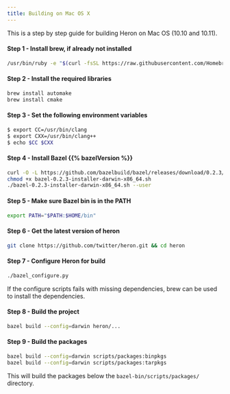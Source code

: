 ```yaml
---
title: Building on Mac OS X
---
```


This is a step by step guide for building Heron on Mac OS (10.10 and 10.11).

#### Step 1 - Install brew, if already not installed

```bash
/usr/bin/ruby -e "$(curl -fsSL https://raw.githubusercontent.com/Homebrew/install/master/install)"
```

#### Step 2 - Install the required libraries

```bash
brew install automake
brew install cmake
```

#### Step 3 - Set the following environment variables

```bash
$ export CC=/usr/bin/clang
$ export CXX=/usr/bin/clang++
$ echo $CC $CXX
```

#### Step 4 - Install Bazel {{% bazelVersion %}}

```bash
curl -O -L https://github.com/bazelbuild/bazel/releases/download/0.2.3/bazel-0.2.3-installer-darwin-x86_64.sh
chmod +x bazel-0.2.3-installer-darwin-x86_64.sh
./bazel-0.2.3-installer-darwin-x86_64.sh --user
```

#### Step 5 - Make sure Bazel bin is in the PATH

```bash
export PATH="$PATH:$HOME/bin"
```

#### Step 6 - Get the latest version of heron

```bash
git clone https://github.com/twitter/heron.git && cd heron
```

#### Step 7 - Configure Heron for build

```bash
./bazel_configure.py
```

If the configure scripts fails with missing dependencies, brew can be used to install the dependencies.

#### Step 8 - Build the project

```bash
bazel build --config=darwin heron/...
```

#### Step 9 - Build the packages

```bash
bazel build --config=darwin scripts/packages:binpkgs
bazel build --config=darwin scripts/packages:tarpkgs
```

This will build the packages below the `bazel-bin/scripts/packages/` directory. 




